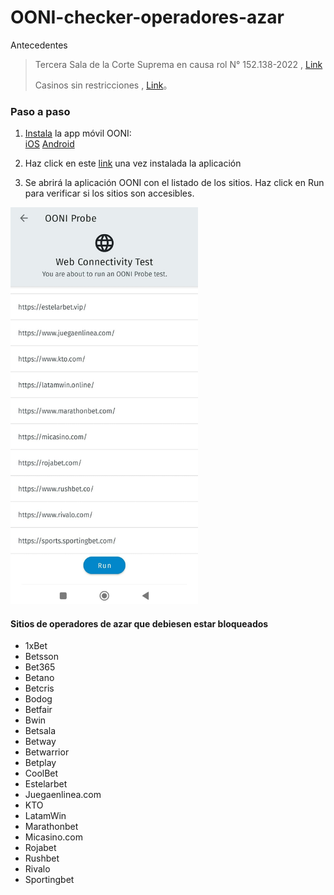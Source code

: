 # OONI-checker-operadores-azar

Antecedentes
                    
> Tercera Sala de la Corte Suprema en causa rol N° 152.138-2022 , [Link](https://actualidadjuridica.doe.cl/corte-suprema-ordeno-bloquear-los-sitios-de-casas-de-apuestas-online/)
> 
> Casinos sin restricciones , [Link](https://www.eldesconcierto.cl/tendencias/2024/01/19/casinos-en-chile-no-bloqueados-y-sin-restricciones-de-funcionamiento.html)。

### Paso a paso

1. [Instala](https://ooni.torproject.org/install/) la app móvil OONI:   
[iOS](https://itunes.apple.com/us/app/id1199566366)
[Android](https://play.google.com/store/apps/details?id=org.openobservatory.ooniprobe)

2. Haz click en este [link](https://run.ooni.io/nettest?tn=web_connectivity&ta=%7B%22urls%22%3A%5B%22https%3A%2F%2F1xbet.com%2F%22%2C%22https%3A%2F%2Fwww.betsson.com%2F%22%2C%22https%3A%2F%2Fwww.bet365.com%2F%22%2C%22https%3A%2F%2Flat.betano.com%2F%22%2C%22https%3A%2F%2Fbetcris.com%2F%22%2C%22https%3A%2F%2Fwww.bodog.com%2F%22%2C%22https%3A%2F%2Fwww.betfair.com%2F%22%2C%22https%3A%2F%2Fsports.bwin.com%2F%22%2C%22https%3A%2F%2Fwww.betsala.com%2F%22%2C%22https%3A%2F%2Fbetway.com%2F%22%2C%22https%3A%2F%2Fbetwarrior.bet%2F%22%2C%22https%3A%2F%2Fbetplay.com.co%2F%22%2C%22https%3A%2F%2Fwww.coolbet.com%2F%22%2C%22https%3A%2F%2Festelarbet.vip%2F%22%2C%22https%3A%2F%2Fwww.juegaenlinea.com%2F%22%2C%22https%3A%2F%2Fwww.kto.com%2F%22%2C%22https%3A%2F%2Flatamwin.online%2F%22%2C%22https%3A%2F%2Fwww.marathonbet.com%2F%22%2C%22https%3A%2F%2Fmicasino.com%2F%22%2C%22https%3A%2F%2Frojabet.com%2F%22%2C%22https%3A%2F%2Fwww.rushbet.co%2F%22%2C%22https%3A%2F%2Fwww.rivalo.com%2F%22%2C%22https%3A%2F%2Fsports.sportingbet.com%2F%22%5D%7D&mv=1.2.0) una vez instalada la aplicación 

3. Se abrirá la aplicación OONI con el listado de los sitios. Haz click en Run para verificar si los sitios son accesibles.

<img src="https://github.com/dragonxtek/OONI-checker/blob/0016fbecb6c32df2087541a61ff331114e8de4fd/list.jpeg" width="300px" />
   
#### Sitios de operadores de azar que debiesen estar bloqueados

- 1xBet
- Betsson
- Bet365
- Betano
- Betcris
- Bodog
- Betfair
- Bwin
- Betsala
- Betway
- Betwarrior
- Betplay
- CoolBet
- Estelarbet
- Juegaenlinea.com
- KTO
- LatamWin
- Marathonbet
- Micasino.com
- Rojabet
- Rushbet
- Rivalo
- Sportingbet
